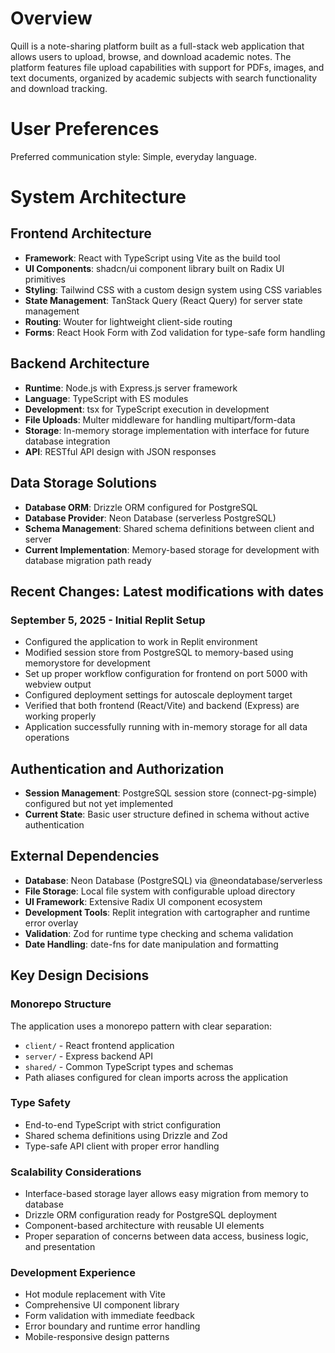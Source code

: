 # Overview

Quill is a note-sharing platform built as a full-stack web application that allows users to upload, browse, and download academic notes. The platform features file upload capabilities with support for PDFs, images, and text documents, organized by academic subjects with search functionality and download tracking.

# User Preferences

Preferred communication style: Simple, everyday language.

# System Architecture

## Frontend Architecture
- **Framework**: React with TypeScript using Vite as the build tool
- **UI Components**: shadcn/ui component library built on Radix UI primitives
- **Styling**: Tailwind CSS with a custom design system using CSS variables
- **State Management**: TanStack Query (React Query) for server state management
- **Routing**: Wouter for lightweight client-side routing
- **Forms**: React Hook Form with Zod validation for type-safe form handling

## Backend Architecture
- **Runtime**: Node.js with Express.js server framework
- **Language**: TypeScript with ES modules
- **Development**: tsx for TypeScript execution in development
- **File Uploads**: Multer middleware for handling multipart/form-data
- **Storage**: In-memory storage implementation with interface for future database integration
- **API**: RESTful API design with JSON responses

## Data Storage Solutions
- **Database ORM**: Drizzle ORM configured for PostgreSQL
- **Database Provider**: Neon Database (serverless PostgreSQL)
- **Schema Management**: Shared schema definitions between client and server
- **Current Implementation**: Memory-based storage for development with database migration path ready

## Recent Changes: Latest modifications with dates

### September 5, 2025 - Initial Replit Setup
- Configured the application to work in Replit environment
- Modified session store from PostgreSQL to memory-based using memorystore for development
- Set up proper workflow configuration for frontend on port 5000 with webview output
- Configured deployment settings for autoscale deployment target
- Verified that both frontend (React/Vite) and backend (Express) are working properly
- Application successfully running with in-memory storage for all data operations

## Authentication and Authorization
- **Session Management**: PostgreSQL session store (connect-pg-simple) configured but not yet implemented
- **Current State**: Basic user structure defined in schema without active authentication

## External Dependencies
- **Database**: Neon Database (PostgreSQL) via @neondatabase/serverless
- **File Storage**: Local file system with configurable upload directory
- **UI Framework**: Extensive Radix UI component ecosystem
- **Development Tools**: Replit integration with cartographer and runtime error overlay
- **Validation**: Zod for runtime type checking and schema validation
- **Date Handling**: date-fns for date manipulation and formatting

## Key Design Decisions

### Monorepo Structure
The application uses a monorepo pattern with clear separation:
- `client/` - React frontend application
- `server/` - Express backend API
- `shared/` - Common TypeScript types and schemas
- Path aliases configured for clean imports across the application

### Type Safety
- End-to-end TypeScript with strict configuration
- Shared schema definitions using Drizzle and Zod
- Type-safe API client with proper error handling

### Scalability Considerations
- Interface-based storage layer allows easy migration from memory to database
- Drizzle ORM configuration ready for PostgreSQL deployment
- Component-based architecture with reusable UI elements
- Proper separation of concerns between data access, business logic, and presentation

### Development Experience
- Hot module replacement with Vite
- Comprehensive UI component library
- Form validation with immediate feedback
- Error boundary and runtime error handling
- Mobile-responsive design patterns
